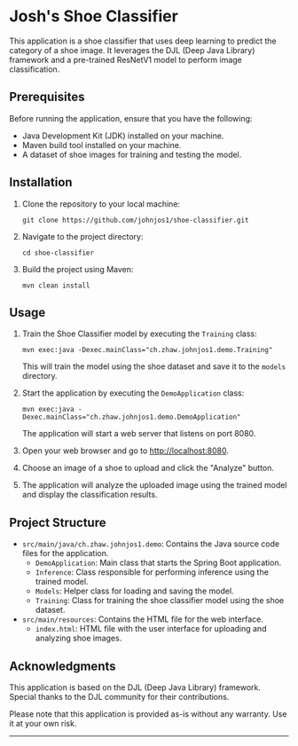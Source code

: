 # Josh's Shoe Classifier

This application is a shoe classifier that uses deep learning to predict the category of a shoe image. It leverages the DJL (Deep Java Library) framework and a pre-trained ResNetV1 model to perform image classification.

## Prerequisites

Before running the application, ensure that you have the following:

- Java Development Kit (JDK) installed on your machine.
- Maven build tool installed on your machine.
- A dataset of shoe images for training and testing the model.

## Installation

1. Clone the repository to your local machine:

   ```shell
   git clone https://github.com/johnjos1/shoe-classifier.git
   ```

2. Navigate to the project directory:

   ```shell
   cd shoe-classifier
   ```

3. Build the project using Maven:

   ```shell
   mvn clean install
   ```

## Usage

1. Train the Shoe Classifier model by executing the `Training` class:

   ```shell
   mvn exec:java -Dexec.mainClass="ch.zhaw.johnjos1.demo.Training"
   ```

   This will train the model using the shoe dataset and save it to the `models` directory.

2. Start the application by executing the `DemoApplication` class:

   ```shell
   mvn exec:java -Dexec.mainClass="ch.zhaw.johnjos1.demo.DemoApplication"
   ```

   The application will start a web server that listens on port 8080.

3. Open your web browser and go to [http://localhost:8080](http://localhost:8080).

4. Choose an image of a shoe to upload and click the "Analyze" button.

5. The application will analyze the uploaded image using the trained model and display the classification results.

## Project Structure

- `src/main/java/ch.zhaw.johnjos1.demo`: Contains the Java source code files for the application.
  - `DemoApplication`: Main class that starts the Spring Boot application.
  - `Inference`: Class responsible for performing inference using the trained model.
  - `Models`: Helper class for loading and saving the model.
  - `Training`: Class for training the shoe classifier model using the shoe dataset.
- `src/main/resources`: Contains the HTML file for the web interface.
  - `index.html`: HTML file with the user interface for uploading and analyzing shoe images.

## Acknowledgments

This application is based on the DJL (Deep Java Library) framework. Special thanks to the DJL community for their contributions.

Please note that this application is provided as-is without any warranty. Use it at your own risk.

---
